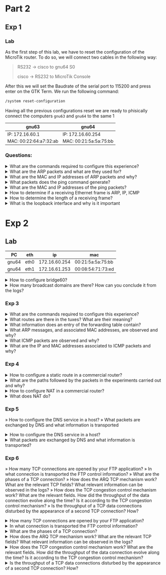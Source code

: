 # Part 2

## Exp 1

### Lab

As the first step of this lab, we have to reset the configuration of the MicroTik router. To do so, we will connect two cables in the following way:

> RS232 -> cisco to gnu64 S0
>
> cisco -> RS232 to MicroTik Console

After this we will set the Baudrate of the serial port to 115200 and press enter on the GTK Term. We run the following command:

```bash
/system reset-configuration
```

Having all the previous configurations reset we are ready to phisically connect the computers `gnu63` and `gnu64` to the same 1

| gnu63                  | gnu64                  |
| ---------------------- | ---------------------- |
| IP: 172.16.60.1        | IP: 172.16.60.254      |
| MAC: 00:22:64:a7:32:ab | MAC: 00:21:5a:5a:75:bb |

### Questions:

<details>
    <summary>What are the commands required to configure this experience?</summary>

```bash
ifconfig eth0 {ip}  # set ip address
ping {ip}           # verify connection between the current computer and the computer with {ip} address
route -n           # show the routing table
arp -a             # show all the entris of the arp table
arp -d {ip}         # delete the entry of the arp table with {ip} address
```

</details>

<details>
    <summary>What are the ARP packets and what are they used for?</summary>
    
```
ARP (Address Resolution Protocol) is a protocol that is used to find the Media Access Control (MAC) address of a network neighbour for a given IPv4 address. This command is used to manipulate or display the kernel's IPv4 network neighbour cache. 
```

</details>

<details>
    <summary>What are the MAC and IP addresses of ARP packets and why?</summary>

In the context of our experience, the IPv4 and MAC addresses of each computer are:

| Computer 1             | Computer 2             |
| ---------------------- | ---------------------- |
| MAC: 00:21:5a:5a:75:bb | MAC: 00:21:5a:61:2d:df |
| IP: 172.16.60.1        | IP: 172.16.60.254      |

| MAC address                                                                                                                                                                                                                                                                                                                                                                                               | IP address                                                                                                                                                                                                                                                                                                                                                                                                                                |
| --------------------------------------------------------------------------------------------------------------------------------------------------------------------------------------------------------------------------------------------------------------------------------------------------------------------------------------------------------------------------------------------------------- | ----------------------------------------------------------------------------------------------------------------------------------------------------------------------------------------------------------------------------------------------------------------------------------------------------------------------------------------------------------------------------------------------------------------------------------------- |
| The MAC (Media Access Control) address is a globally unique identifier that identifies a computer. It is used in the data link layer to ensure the physical address of the computer - this means it is related to the hardware. MAC addresses can't be easily found by third parties, as they are not broadcast over the internet. It is composed of 6 bytes (48 bits) and is represented in hexadecimal. | The IP (Internet Protocol) address identifies a connection between a computer and a network. It can change over time and due to the environment. It is used in the network layer to ensure the logical address of the computer - this means it is related to the software. IP addresses can be easily found by third parties, as they are broadcast over the internet. It is composed of 4 bytes (32 bits) and is represented in decimal. |


</details>
<details>
    <summary>What packets does the ping command generate?</summary>

```
The Ping command generates Address Resolution Protocol (ARP) packets.It also generates Internet Control Message Protocol (ICMP) packets. ICMP is a network layer protocol that reports errors and provides other information relevant to IP packet processing. ICMP is used by the ping command to test an IP network connection. 
```


</details>
<details>
    <summary>What are the MAC and IP addresses of the ping packets?</summary>

```
The MAC and IP addresses of the ping packets are the same as the computers that are communicating. 
```
![EXP2 GNU3-GNU4](images/pingMACIP.png)

</details>
<details>
    <summary>How to determine if a receiving Ethernet frame is ARP, IP, ICMP</summary>

```
It is possible to determine if a receiving Ethernet frame is ARP, IP, ICMP by checking WireShark capture, in Portocol column. This protocol is usually placed in the first 2 bytes of the Ethernet frame. 
``` 

</details>
<details>
    <summary>How to determine the length of a receiving frame?</summary>

```
It is possible to determine the length of a receiving frame by checking WireShark capture, in Length column. 
```
</details>
<details>
    <summary>What is the loopback interface and why is it important</summary>

```
The loopback interface is a virtual interface that is always up and available after the operating system has booted. It is used to communicate with the operating system itself. It is important because it is used to test the network software without the need for any hardware network interfaces. With this, it is possible to periodically check if the connections are working properly. 
```
</details>

# Exp 2

## Lab

| PC    | eth  | ip            | mac               |
| ----- | ---- | ------------- | ----------------- |
| gnu64 | eth0 | 172.16.60.254 | 00:21:5a:5a:75:bb |
| gnu64 | eth1 | 172.16.61.253 | 00:08:54:71:73:ed |



<details>
    <summary>How to configure bridge60? </summary>


```bash
Bridge60 is configured with the following commands:


/interface bridge add name=bridge60
/interface bridge port remove [find interface=ether9] 
/interface bridge port remove [find interface=ether17]
/interface bridge port add bridge=bridge60 interface=ether9
/interface bridge port add bridge=bridge60 interface=ether17
/interface bridge port add bridge=bridge50 interface=ether9
/interface bridge port add bridge=bridge50 interface=ether17 


This made it possible to connect the two computers(TUX3 and TUX4) to the same network,forming a smaller network. 
```

</details>
<details>
    <summary>How many broadcast domains are there? How can you conclude it from the logs?</summary>

```
Since we configured 2 bridges, we can conclude that there are 2 broadcast domains. This is because each bridge is a broadcast domain. We can conclude this from the logs because TUX3 obtained a response from TUX4, but not from TUX2. This means that TUX3 is in the same broadcast domain as TUX4, but not in the same broadcast domain as TUX2.
```

</details>


### Exp 3



<details>
    <summary>What are the commands required to configure this experience?</summary>

```bash
    ifconfig eth1 up
    ifconfig eth1 172.16.61.253/24
    /interface bridge port remove [find interface=etherXX]    (TUX62)
    /interface bridge port add bridge=bridge61 interface=etherXX (TUX62)

    In Tux64:
    sysctlnet.ipv4.ip_forward=1
    sysctlnet.ipv4.icmp_echo_ignore_broadcasts=0

    route add -net  172.16.60.0/24 gw 172.16.61.253 # in Tux62
    route add -net  172.16.61.0/24 gw 172.16.60.254 # in Tux63

```

</details>
<details>
    <summary>What routes are there in the tuxes? What are their meaning?</summary>

```
    There are 2 routes, 1 in Tux62 and another in Tux63. Since Tux64 is the common gateway, the route in Tux62 is to reach Tux63 and the route in Tux63 is to reach Tux62, passing throw Tux64.
```

</details>
<details>
    <summary>What information does an entry of the forwarding table contain?</summary>

```
    An entry of the forwarding table contains the destination network/address, the gateway and the netmask.
```

</details>
<details>
    <summary>What ARP messages, and associated MAC addresses, are observed and why?</summary>

```
    The exchanged ARP messages contain only the MAC addresses of Tux63 and Tux64 and not the final destination(Tux62). This occurs because of the existence of the route. Tux63 does not know the address of Tux62, it only knows the address of the gateaway (Tux64) that leads to Tux62.
```

</details>
<details>
    <summary>What ICMP packets are observed and why?</summary>

```
    The ICMP packets observed are the echo request and echo reply. This occurs because of the ping command. The echo request is sent by Tux62 to Tux63 and the echo reply is sent by Tux63 to Tux62.
    Since it contains both Tux62 and Tux63 IP addresses, it is possible to conclude that the configuration is correct.
```

</details>
<details>
    <summary>What are the IP and MAC addresses associated to ICMP packets and why?</summary>

```
    The IP and MAC addresses associated to ICMP packets are the IP addresses of Tux62 and Tux63. It also contains de MAC address of Tux64 (computer that connects the bridges 60 and 61).
```
</details>


### Exp 4

<details>
    <summary>How to configure a static route in a commercial router?</summary>

```
    First it is necessary to reset the route configuration. Then, we need to add it to the internal network (to the corresponding bridge) and assign an internal IP and an external IP.
``` 

</details>
<details>
    <summary>What are the paths followed by the packets in the experiments carried out and why?</summary>

```
In the first experience, there was no connection between Tux62 and Tux64, because of that, data packets were forwarded (ICMP redirect) through the router to the destination IP address.

In the second experience, there was no forwarding because the connection from Tux62 to Tux64 was already implemented, making it a shorter path.
```

</details>
<details>
    <summary>How to configure NAT in a commercial router?</summary>

```
    In router terminal, we need to run the command `/ip firewall nat enable 0`.
```

</details>
<details>
    <summary>What does NAT do?</summary>

```
    NAT (Network Address Translation) is a process that modifies the IP address of a packet. It is used to translate private IP addresses into public IP addresses. It is also used to translate public IP addresses into private IP addresses. It is used to hide the private IP addresses of a network from the public IP addresses of the Internet. It is also used to hide the public IP addresses of the Internet from the private IP addresses of a network.
    Reducing the number of public addresses.
```
</details>


### Exp 5

» How to configure the DNS service in a host? » What packets are exchanged by DNS and what information is transported

<details>
    <summary>How to configure the DNS service in a host?</summary>

```
    In the host terminal, we need to run the command `sudo nano /etc/resolv.conf` and add the following lines:
    nameserver <DNS IP address>
```

</details>
<details>
    <summary>What packets are exchanged by DNS and what information is transported?</summary>

```
    The DNS packets exchanged are the DNS query and the DNS response. The DNS query contains the domain name and the DNS response contains the IP address of the domain name. Making it possible to translate the domain name into an IP address in router.
```
</details>


### Exp 6

» How many TCP connections are opened by your FTP application? » In what connection is transported the FTP control information? » What are the phases of a TCP connection? » How does the ARQ TCP mechanism work? What are the relevant TCP fields? What relevant information can be observed in the logs? » How does the TCP congestion control mechanism work? What are the relevant fields. How did the throughput of the data connection evolve along the time? Is it according to the TCP congestion control mechanism? » Is the throughput of a TCP data connections disturbed by the appearance of a second TCP connection? How?


<details>
    <summary>How many TCP connections are opened by your FTP application?</summary>

```
    The FTP application opens 2 TCP connections, one for the control information and another for the data.
```

</details>
<details>
    <summary>In what connection is transported the FTP control information?</summary>

```
    The FTP control information is transported in the TCP connection that uses the port 21.
```

</details>
<details>
    <summary>What are the phases of a TCP connection?</summary>

```
    The phases of a TCP connection are:
    - DNS: The client sends a DNS query to the DNS server to translate the domain name into an IP address.
    - Connection: The client sends a SYN packet to the server. The server responds with a SYN ACK packet. The client responds with an ACK packet.
    - Configuration: The client sends a PORT packet to the server. The server responds with a 200 OK packet.
    - File transfer: The client sends a RETR packet to the server. The server responds with a 150 Opening data connection packet. The server sends a data packet to the client. The client responds with a 226 Closing data connection packet.
    - Finalization: The client sends a FIN packet to the server. The server responds with a FIN ACK packet. The client responds with an ACK packet.

```

</details>
<details>
    <summary>How does the ARQ TCP mechanism work? What are the relevant TCP fields? What relevant information can be observed in the logs?</summary>

```
    ARQ TCP mechanism works by retransmitting packets in a congested network. A network is said to be congested from the moment packets are lost. It is necessary to send several packets at once (Additive Increase) until this happens. Slow start is used when instead of adding one unit to the CongestionWindow in each transmission, the same method is used but in exponential mode in base two. The loss of the packet can be given:
    - Timeout: The packet is lost because it takes too long to arrive.
    - Triple duplicate ACK: The packet is lost because it is sent several times.
    The relevant TCP fields are

```

</details>
<details>
    <summary>How does the TCP congestion control mechanism work? What are the relevant fields. How did the throughput of the data connection evolve along the time? Is it according to the TCP congestion control mechanism?</summary>

```
    (CHANGE AFTER PRESENTATION)
    Automatic Repeat Request serve para fazer retransmissão numa rede congestionada. Uma rede diz-se congestionada a partir do momento que se perdem pacotes. É necessário o envio de vários pacotes de uma vez (Additive Increase) até que tal aconteça. Usa-se slow start quando em vez de adicionar uma unidade à CongestionWindow em cada transmissão, usa-se o mesmo método mas em modo exponencial na base dois. A perda do pacote pode ser dada:
    - Por timeout. Ocorre um Multiplicative Decrease, passando a Congestion Window a 1 e aumentando novamente até metade do valor obtido por mecanismo de slow start. A partir de metade o Additive Increase passa a ser incremental de uma unidade;
    - Por 3 ACKs seguidos. Ocorre um Multiplicative Decrease, passando a Congestion Window a metade e Additive Increase passa a ser incremental de uma unidade;
```

</details>

<details>
    <summary>Is the throughput of a TCP data connections disturbed by the appearance of a second TCP connection? How?</summary>

```
Cada emissor determina a capacidade da comunicação para poder enviar mais ou menos pacotes. Para isso há mais um parâmetro na conexão (CongestionWindow). Se o nível de congestionamento da rede aumenta a CongestionWindow diminui e vice-versa.
```

</details>